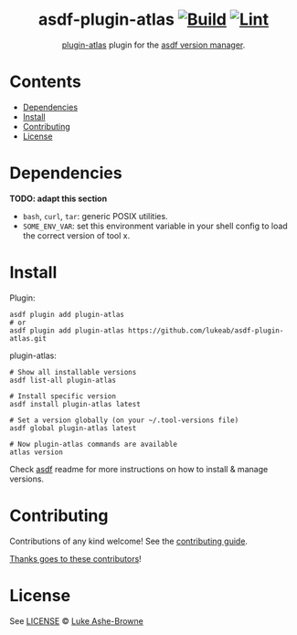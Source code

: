 <div align="center">

# asdf-plugin-atlas [![Build](https://github.com/lukeab/asdf-plugin-atlas/actions/workflows/build.yml/badge.svg)](https://github.com/lukeab/asdf-plugin-atlas/actions/workflows/build.yml) [![Lint](https://github.com/lukeab/asdf-plugin-atlas/actions/workflows/lint.yml/badge.svg)](https://github.com/lukeab/asdf-plugin-atlas/actions/workflows/lint.yml)

[plugin-atlas](https://atlasgo.io/getting-started) plugin for the [asdf version manager](https://asdf-vm.com).

</div>

# Contents

- [Dependencies](#dependencies)
- [Install](#install)
- [Contributing](#contributing)
- [License](#license)

# Dependencies

**TODO: adapt this section**

- `bash`, `curl`, `tar`: generic POSIX utilities.
- `SOME_ENV_VAR`: set this environment variable in your shell config to load the correct version of tool x.

# Install

Plugin:

```shell
asdf plugin add plugin-atlas
# or
asdf plugin add plugin-atlas https://github.com/lukeab/asdf-plugin-atlas.git
```

plugin-atlas:

```shell
# Show all installable versions
asdf list-all plugin-atlas

# Install specific version
asdf install plugin-atlas latest

# Set a version globally (on your ~/.tool-versions file)
asdf global plugin-atlas latest

# Now plugin-atlas commands are available
atlas version
```

Check [asdf](https://github.com/asdf-vm/asdf) readme for more instructions on how to
install & manage versions.

# Contributing

Contributions of any kind welcome! See the [contributing guide](contributing.md).

[Thanks goes to these contributors](https://github.com/lukeab/asdf-plugin-atlas/graphs/contributors)!

# License

See [LICENSE](LICENSE) © [Luke Ashe-Browne](https://github.com/lukeab/)
